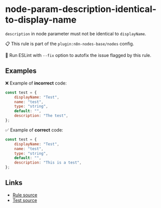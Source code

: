 [//]: # "File generated from a template. Do not edit this file directly."

# node-param-description-identical-to-display-name

`description` in node parameter must not be identical to `displayName`.

📋 This rule is part of the `plugin:n8n-nodes-base/nodes` config.

🔧 Run ESLint with `--fix` option to autofix the issue flagged by this rule.

## Examples

❌ Example of **incorrect** code:

```js
const test = {
	displayName: "Test",
	name: "test",
	type: "string",
	default: "",
	description: "The test",
};
```

✅ Example of **correct** code:

```js
const test = {
	displayName: "Test",
	name: "test",
	type: "string",
	default: "",
	description: "This is a test",
};
```

## Links

- [Rule source](../../lib/rules/node-param-description-identical-to-display-name.ts)
- [Test source](../../tests/node-param-description-identical-to-display-name.test.ts)
